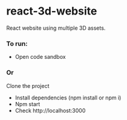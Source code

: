 # react-3d-website

React website using multiple 3D assets.

### To run:
* Open code sandbox </br>
### Or </br>
Clone the project
* Install dependencies (npm install or npm i)
* Npm start
* Check http://localhost:3000
